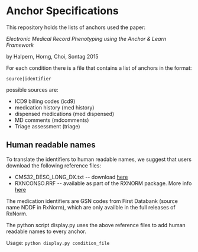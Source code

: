 Anchor Specifications
=====================

This repository holds the lists of anchors used the paper:

_Electronic Medical Record Phenotyping using the Anchor & Learn Framework_

by Halpern, Horng, Choi, Sontag 2015

For each condition there is a file that contains a list of anchors in the format:

`source|identifier`

possible sources are:
* ICD9 billing codes (icd9)
* medication history (med history)
* dispensed medications (med dispensed)
* MD comments (mdcomments)
* Triage assessment (triage)



Human readable names
--------------------

To translate the identifiers to human readable names, we suggest that users download the following reference files:

* CMS32\_DESC\_LONG\_DX.txt -- download [here](https://www.cms.gov/Medicare/Coding/ICD9ProviderDiagnosticCodes/Downloads/ICD-9-CM-v32-master-descriptions.zip)
* RXNCONSO.RRF -- available as part of the RXNORM package. More info [here](https://www.nlm.nih.gov/research/umls/rxnorm/)

The medication identifiers are GSN codes from First Databank (source name NDDF in RxNorm), which are only availble in the full releases of RxNorm. 

The python script display.py uses the above reference files to add human readable names to every anchor. 

Usage: `python display.py condition_file`
